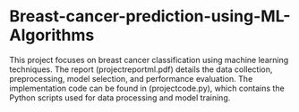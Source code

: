 # Breast-cancer-prediction-using-ML-Algorithms
This project focuses on breast cancer classification using machine learning techniques. The report (projectreportml.pdf) details the data collection, preprocessing, model selection, and performance evaluation. The implementation code can be found in (projectcode.py), which contains the Python scripts used for data processing and model training.
